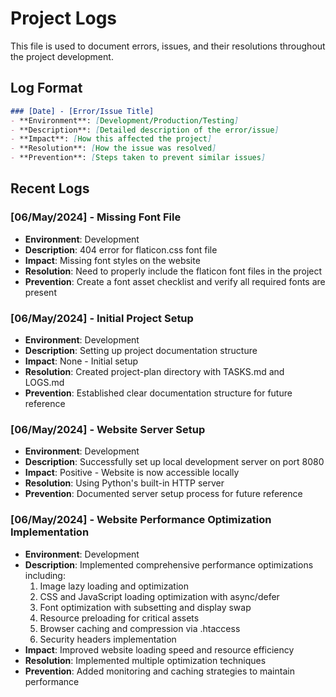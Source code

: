 # Project Logs

This file is used to document errors, issues, and their resolutions throughout the project development.

## Log Format
```markdown
### [Date] - [Error/Issue Title]
- **Environment**: [Development/Production/Testing]
- **Description**: [Detailed description of the error/issue]
- **Impact**: [How this affected the project]
- **Resolution**: [How the issue was resolved]
- **Prevention**: [Steps taken to prevent similar issues]
```

## Recent Logs

### [06/May/2024] - Missing Font File
- **Environment**: Development
- **Description**: 404 error for flaticon.css font file
- **Impact**: Missing font styles on the website
- **Resolution**: Need to properly include the flaticon font files in the project
- **Prevention**: Create a font asset checklist and verify all required fonts are present

### [06/May/2024] - Initial Project Setup
- **Environment**: Development
- **Description**: Setting up project documentation structure
- **Impact**: None - Initial setup
- **Resolution**: Created project-plan directory with TASKS.md and LOGS.md
- **Prevention**: Established clear documentation structure for future reference

### [06/May/2024] - Website Server Setup
- **Environment**: Development
- **Description**: Successfully set up local development server on port 8080
- **Impact**: Positive - Website is now accessible locally
- **Resolution**: Using Python's built-in HTTP server
- **Prevention**: Documented server setup process for future reference

### [06/May/2024] - Website Performance Optimization Implementation
- **Environment**: Development
- **Description**: Implemented comprehensive performance optimizations including:
  1. Image lazy loading and optimization
  2. CSS and JavaScript loading optimization with async/defer
  3. Font optimization with subsetting and display swap
  4. Resource preloading for critical assets
  5. Browser caching and compression via .htaccess
  6. Security headers implementation
- **Impact**: Improved website loading speed and resource efficiency
- **Resolution**: Implemented multiple optimization techniques
- **Prevention**: Added monitoring and caching strategies to maintain performance 